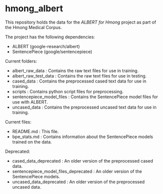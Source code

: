 # hmong_albert

This repository holds the data for the _ALBERT for Hmong_ project as part of the Hmong Medical Corpus.

The project has the following dependencies:
* ALBERT (google-research/albert)
* SentencePiece (google/sentencepiece)

Current folders:
* albert_raw_data : Contains the raw text files for use in training.
* albert_raw_test_data : Contains the raw text files for use in testing.
* cased_data : Contains the preprocessed cased text data for use in training.
* scripts : Contains python script files for preprocessing.
* sentencepiece_model_files : Contains the SentencePiece model files for use with ALBERT.
* uncased_data : Contains the preprocessed uncased text data for use in training.

Current files:
* README.md : This file.
* bpe_stats.md : Contains information about the SentencePiece models trained on the data.

Deprecated:
* cased_data_deprecated : An older version of the preprocessed cased data.
* sentencepiece_model_files_deprecated : An older version of the SentencePiece models.
* uncased_data_deprecated : An older version of the preprocessed uncased data.
